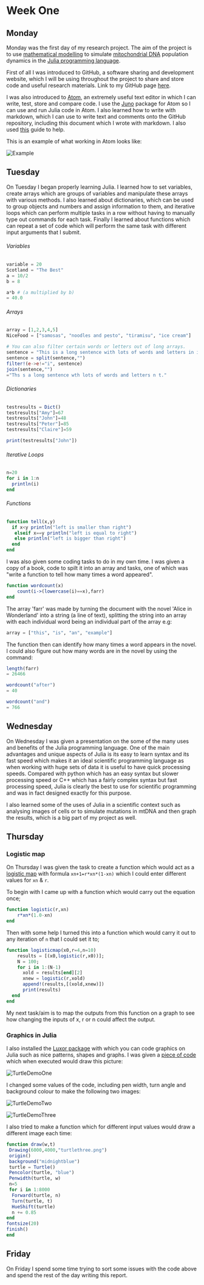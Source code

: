 # Week One
## Monday
Monday was the first day of my research project. The aim of the project is to use [mathematical modelling](https://people.maths.bris.ac.uk/~madjl/course_text.pdf) to simulate [mitochondrial DNA](https://ghr.nlm.nih.gov/mitochondrial-dna) population dynamics in the [Julia programming language](https://julialang.org/).

First of all I was introduced to GitHub, a software sharing and development website, which I will be using throughout the project to share and store code and useful research materials. Link to my GitHub page [here](https://github.com/lwlss/MacPherson_2020).


I was also introduced to [Atom](https://atom.io/), an extremely useful text editor in which I can write, test, store and compare code. I use the [Juno](http://docs.junolab.org/stable/) package for Atom so I can use and run Julia code in Atom. I also learned how to write with markdown, which I can use to write text and comments onto the GitHub repository, including this document which I wrote with markdown. I also used [this](https://guides.github.com/features/mastering-markdown/) guide to help.

This is an example of what working in Atom looks like:

![Example](atom.png)

## Tuesday
On Tuesday I began properly learning Julia. I learned how to set variables, create arrays which are groups of variables and manipulate these arrays with various methods. I also learned about dictionaries, which can be used to group objects and numbers and assign information to them, and iterative loops which can perform multiple tasks in a row without having to manually type out commands for each task. Finally I learned about functions which can repeat a set of code which will perform the same task with different input arguments that I submit.

###### Variables

```julia
variable = 20
Scotland = "The Best"
a = 10/2
b = 8

a*b # (a multiplied by b)
= 40.0
```

###### Arrays

```julia
array = [1,2,3,4,5]
NiceFood = ["samosas", "noodles and pesto", "tiramisu", "ice cream"]

# You can also filter certain words or letters out of long arrays.
sentence = "This is a long sentence with lots of words and letters in it."
sentence = split(sentence,"")
filter!(e->e!="i", sentence)
join(sentence,"")
="Ths s a long sentence wth lots of words and letters n t."
```

###### Dictionaries

```julia
testresults = Dict()
testresults["Amy"]=67
testresults["John"]=48
testresults["Peter"]=85
testresults["Claire"]=59

print(testresults["John"])
```
###### Iterative Loops

```julia
n=20
for i in 1:n
  println(i)
end
```
###### Functions
```julia
function tell(x,y)
  if x<y println("left is smaller than right")
   elseif x==y println("left is equal to right")
   else println("left is bigger than right")
  end
end
```

I was also given some coding tasks to do in my own time. I was given a copy of a book, code to spilt it into an array and tasks, one of which was "write a function to tell how many times a word appeared".

```julia
function wordcount(x)
    count(i->(lowercase(i)==x),farr)
end
```
The array 'farr' was made by turning the document with the novel 'Alice in Wonderland' into a string (a line of text), splitting the string into an array with each individual word being an individual part of the array e.g:

```julia
array = ["this", "is", "an", "example"]
```
The function then can identify how many times a word appears in the novel. I could also figure out how many words are in the novel by using the command:

```julia
length(farr)
= 26466

wordcount("after")
= 40

wordcount("and")
= 766
```



## Wednesday

On Wednesday I was given a presentation on the some of the many uses and benefits of the Julia programming language. One of the main advantages and unique aspects of Julia is its easy to learn syntax and its fast speed which makes it an ideal scientific programming language as when working with huge sets of data it is useful to have quick processing speeds. Compared with python which has an easy syntax but slower processing speed or C++ which has a fairly complex syntax but fast processing speed, Julia is clearly the best to use for scientific programming and was in fact designed exactly for this purpose.

I also learned some of the uses of Julia in a scientific context such as analysing images of cells or to simulate mutations in mtDNA and then graph the results, which is a big part of my project as well.

## Thursday

### Logistic map

On Thursday I was given the task to create a function which would act as a [logistic map](https://en.wikipedia.org/wiki/Logistic_map) with formula `xn+1=r*xn*(1-xn)` which I could enter different values for `xn` & `r`.


To begin with I came up with a function which would carry out the equation once;
```julia
function logistic(r,xn)
    r*xn*(1.0-xn)
end
```
Then with some help I turned this into a function which would carry it out to any iteration of `n` that I could set it to;
```julia
function logisticmap(x0,r=4,n=10)
    results = [(x0,logistic(r,x0))];
    N = 100;
    for i in 1:(N-1)
      xold = results[end][2]
      xnew = logistic(r,xold)
      append!(results,[(xold,xnew)])
      print(results)
  end
end
```

My next task/aim is to map the outputs from this function on a graph to see how changing the inputs of x, r or n could affect the output.  


### Graphics in Julia
I also installed the [Luxor package](http://juliagraphics.github.io/Luxor.jl/v0.8.3/index.html) with which you can code graphics on Julia such as nice patterns, shapes and graphs. I was given a [piece of code](https://github.com/lwlss/MacPherson_2020/blob/master/code/turtleDemo.jl) which when executed would draw this picture:


![TurtleDemoOne](../code/turtle.png)


I changed some values of the code, including pen width, turn angle and background colour to make the following two images:

![TurtleDemoTwo](../code/turtletwo.png)

![TurtleDemoThree](../code/turtlethree.png)

I also tried to make a function which for different input values would draw a different image each time:
```julia
function draw(w,t)
 Drawing(6000,4000,"turtlethree.png")
 origin()
 background("midnightblue")
 turtle = Turtle()
 Pencolor(turtle, "blue")
 Penwidth(turtle, w)
 n=5
 for i in 1:8000
  Forward(turtle, n)
  Turn(turtle, t)
  HueShift(turtle)
  n += 0.85
end
fontsize(20)
finish()
end
```

## Friday

On Friday I spend some time trying to sort some issues with the code above and spend the rest of the day writing this report.
